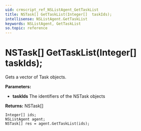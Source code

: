 ```yaml
---
uid: crmscript_ref_NSListAgent_GetTaskList
title: NSTask[] GetTaskList(Integer[]  taskIds);
intellisense: NSListAgent.GetTaskList
keywords: NSListAgent, GetTaskList
so.topic: reference
---
```


# NSTask[] GetTaskList(Integer[]  taskIds);

Gets a vector of Task objects.

**Parameters:**
 - **taskIds** The identifiers of the NSTask objects

**Returns:** NSTask[]

```crmscript
Integer[] ids;
NSListAgent agent;
NSTask[] res = agent.GetTaskList(ids);
```

